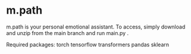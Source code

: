 # m.path
m.path is your personal emotional assistant. 
To access, simply download and unzip from the main branch and run main.py .  

Required packages:
  torch
  tensorflow
  transformers
  pandas
  sklearn
